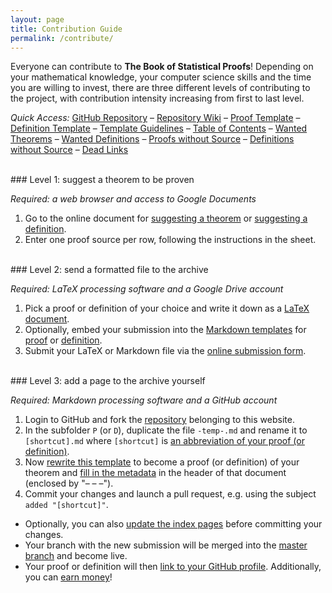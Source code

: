 ```yaml
---
layout: page
title: Contribution Guide
permalink: /contribute/
---
```



Everyone can contribute to **The Book of Statistical Proofs**! Depending on your mathematical knowledge, your computer science skills and the time you are willing to invest, there are three different levels of contributing to the project, with contribution intensity increasing from first to last level.

*Quick Access:* [GitHub Repository](https://github.com/StatProofBook/StatProofBook.github.io) – [Repository Wiki](https://github.com/StatProofBook/StatProofBook.github.io/wiki) – [Proof Template](https://raw.githubusercontent.com/StatProofBook/StatProofBook.github.io/master/P/-temp-.md) – [Definition Template](https://raw.githubusercontent.com/StatProofBook/StatProofBook.github.io/master/D/-temp-.md) – [Template Guidelines](https://github.com/StatProofBook/StatProofBook.github.io/wiki/Template-Files) – [Table of Contents](/I/ToC) – [Wanted Theorems](https://docs.google.com/spreadsheets/d/1MIqVvAgcQL72HCPZ9KDaCZXZRVxBhkrEiLX1Dr7p4Kg/edit?usp=sharing) – [Wanted Definitions](https://docs.google.com/spreadsheets/d/1jH173bODx8C1Hj8xhPNJDs4oLs00GsSbNC9BpwtZsoQ/edit?usp=sharing) – [Proofs without Source](/I/PwS) – [Definitions without Source](/I/DwS) – [Dead Links](https://github.com/StatProofBook/StatProofBookTools/blob/master/report_links/Dead_Links.txt)


<br>
### Level 1: suggest a theorem to be proven

*Required: a web browser and access to Google Documents*

1. Go to the online document for [suggesting a theorem](https://docs.google.com/spreadsheets/d/1MIqVvAgcQL72HCPZ9KDaCZXZRVxBhkrEiLX1Dr7p4Kg/edit?usp=sharing) or [suggesting a definition](https://docs.google.com/spreadsheets/d/1jH173bODx8C1Hj8xhPNJDs4oLs00GsSbNC9BpwtZsoQ/edit?usp=sharing).
2. Enter one proof source per row, following the instructions in the sheet.

<br>
### Level 2: send a formatted file to the archive

*Required: LaTeX processing software and a Google Drive account*

1. Pick a proof or definition of your choice and write it down as a [LaTeX document](https://en.wikipedia.org/wiki/LaTeX).
2. Optionally, embed your submission into the [Markdown templates](https://github.com/StatProofBook/StatProofBook.github.io/wiki/Template-Files) for [proof](https://raw.githubusercontent.com/StatProofBook/StatProofBook.github.io/master/P/-temp-.md) or [definition](https://raw.githubusercontent.com/StatProofBook/StatProofBook.github.io/master/D/-temp-.md).
3. Submit your LaTeX or Markdown file via the [online submission form](https://docs.google.com/forms/d/e/1FAIpQLSdxak_oUsAMws6Xjs7wGNNPdxLwO8Qez0IdZRvLoTuiycibpg/viewform?usp=sf_link).

<br>
### Level 3: add a page to the archive yourself

*Required: Markdown processing software and a GitHub account*

1. Login to GitHub and fork the [repository](https://github.com/StatProofBook/StatProofBook.github.io) belonging to this website.
2. In the subfolder `P` (or `D`), duplicate the file `-temp-.md` and rename it to `[shortcut].md` where `[shortcut]` is [an abbreviation of your proof (or definition)](https://github.com/StatProofBook/StatProofBook.github.io/wiki/Naming-Conventions).
3. Now [rewrite this template](https://github.com/StatProofBook/StatProofBook.github.io/wiki/Template-Files) to become a proof (or definition) of your theorem and [fill in the metadata](https://github.com/StatProofBook/StatProofBook.github.io/wiki/Metadata-Fields) in the header of that document (enclosed by "– – –").
4. Commit your changes and launch a pull request, e.g. using the subject `added "[shortcut]"`.

* Optionally, you can also [update the index pages](https://github.com/StatProofBook/StatProofBook.github.io/wiki/Updating-the-Index-Pages) before committing your changes.
* Your branch with the new submission will be merged into the [master branch](https://github.com/StatProofBook/StatProofBook.github.io) and become live.
* Your proof or definition will then [link to your GitHub profile](/credits/). Additionally, you can [earn money](https://docs.google.com/spreadsheets/d/1h5MO-14GKWsqNL8aZsqGtIqgKGIa-rNIBiO-Bw6_m04/edit?usp=sharing)!